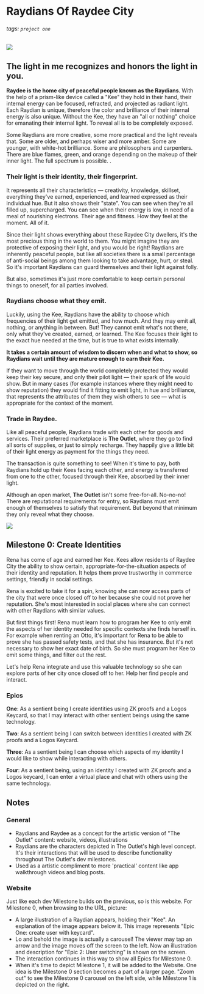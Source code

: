 # Raydians Of Raydee City
###### tags: `project one`

![](https://i.imgur.com/K2H3wOr.jpg)

## The light in me recognizes and honors the light in you.
**Raydee is the home city of peaceful people known as the Raydians**. With the help of a prism-like device called a "Kee" they hold in their hand, their internal energy can be focused, refracted, and projected as radiant light. Each Raydian is unique, therefore the color and brilliance of their internal energy is also unique. Without the Kee, they have an "all or nothing" choice for emanating their internal light. To reveal all is to be completely exposed.

Some Raydians are more creative, some more practical and the light reveals that. Some are older, and perhaps wiser and more amber. Some are younger, with white-hot brilliance. Some are philosophers and carpenters. There are blue flames, green, and orange depending on the makeup of their inner light. The full spectrum is possible. .


### Their light is their identity, their fingerprint. 
It represents all their characteristics — creativity, knowledge, skillset, everything they've earned, experienced, and learned expressed as their individual hue. But it also shows their "state". You can see when they're all filled up, supercharged. You can see when their energy is low, in need of a meal of nourishing electrons. Their age and fitness. How they feel at the moment. All of it.

Since their light shows everything about these Raydee City dwellers, it's the most precious thing in the world to them. You might imagine they are protective of exposing their light, and you would be right! Raydians are inherently peaceful people, but like all societies there is a small percentage of anti-social beings among them looking to take advantage, hurt, or steal. So it's important Raydians can guard themselves and their light against folly. 

But also, sometimes it's just more comfortable to keep certain personal things to oneself, for all parties involved. 


### Raydians choose what they emit.
Luckily, using the Kee, Raydians have the ability to choose which frequencies of their light get emitted, and how much. And they may emit all, nothing, or anything in between. But! They cannot emit what's not there, only what they've created, earned, or learned. The Kee focuses their light to the exact hue needed at the time, but is true to what exists internally.

**It takes a certain amount of wisdom to discern when and what to show, so Raydians wait until they are mature enough to earn their Kee.**

If they want to move through the world completely protected they would keep their key secure, and only their pilot light — their spark of life would show. But in many cases (for example instances where they might need to show reputation) they would find it fitting to emit light, in hue and brilliance, that represents the attributes of them they wish others to see — what is appropriate for the context of the moment.

### Trade in Raydee.
Like all peaceful people, Raydians trade with each other for goods and services. Their preferred marketplace is **The Outlet**, where they go to find all sorts of supplies, or just to simply recharge. They happily give a little bit of their light energy as payment for the things they need. 

The transaction is quite something to see! When it's time to pay, both Raydians hold up their Kees facing each other, and energy is transferred from one to the other, focused through their Kee, absorbed by their inner light.

Although an open market, **The Outlet** isn't some free-for-all. No-no-no! There are reputational requirements for entry, so Raydians must emit enough of themselves to satisfy that requirement. But beyond that minimum they only reveal what they choose.

![](https://i.imgur.com/457cI2Q.jpg)

## Milestone 0: Create Identities

Rena has come of age and earned her Kee. Kees allow residents of Raydee City the ability to show certain, appropriate-for-the-situation aspects of their identity and reputation. It helps them prove trustworthy in commerce settings, friendly in social settings. 

Rena is excited to take it for a spin, knowing she can now access parts of the city that were once closed off to her because she could not prove her reputation. She's most interested in social places where she can connect with other Raydians with similar values.

But first things first! Rena must learn how to program her Kee to only emit the aspects of her identity needed for specific contexts she finds herself in. For example when renting an Otto, it's important for Rena to be able to prove she has passed safety tests, and that she has insurance. But it's not necessary to show her exact date of birth. So she must program her Kee to emit some things, and filter out the rest. 

Let's help Rena integrate and use this valuable technology so she can explore parts of her city once closed off to her. Help her find people and interact.

### Epics

**One**: As a sentient being I create identities using ZK proofs and a Logos Keycard, so that I may interact with other sentient beings using the same technology.

**Two**: As a sentient being I can switch between identities I created with ZK proofs and a Logos Keycard.

**Three**: As a sentient being I can choose which aspects of my identity I would like to show while interacting with others.

**Four**: As a sentient being, using an identity I created with ZK proofs and a Logos keycard, I can enter a virtual place and chat with others using the same technology.


## Notes

### General
- Raydians and Raydee as a concept for the artistic version of "The Outlet" content: website, videos, illustrations
- Raydians are the characters depicted in The Outlet's high level concept. It's their interactions that will be used to describe functionality throughout The Outlet's dev milestones.
- Used as a artistic compliment to more 'practical' content like app walkthrough videos and blog posts.


### Website
Just like each dev Milestone builds on the previous, so is this website. For Milestone 0, when browsing to the URL, picture:
- A large illustration of a Raydian appears, holding their "Kee". An explanation of the image appears below it. This image represents "Epic One: create user with keycard".
- Lo and behold the image is actually a carousel! The  viewer may tap an arrow and the image moves off the screen to the left. Now an illustration and description for "Epic 2: User switching" is shown on the screen.
- The interaction continues in this way to show all Epics for Milestone 0.
- When it's time to depict Milestone 1, it will be added to the Website. One idea is the Milestone 0 section becomes a part of a larger page. "Zoom out" to see the Milestone 0 carousel on the left side, while Milestone 1 is depicted on the right.

